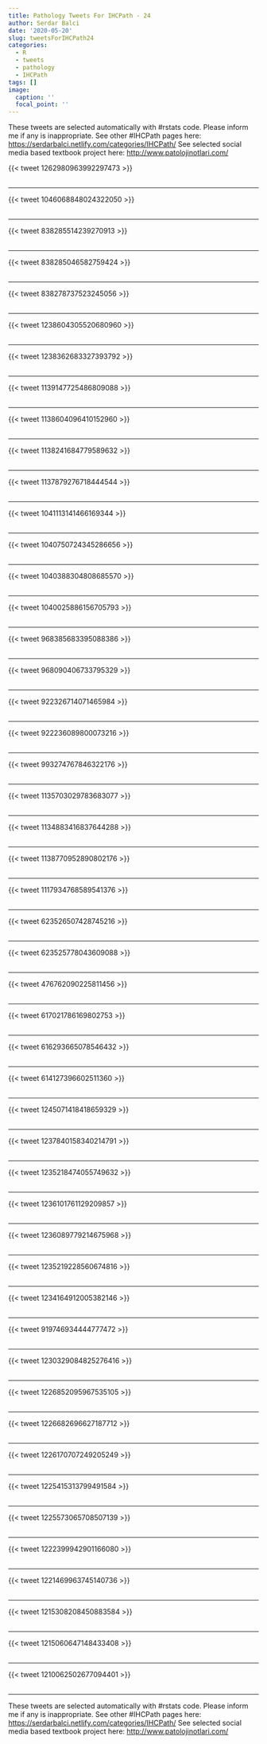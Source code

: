 ```yaml
---
title: Pathology Tweets For IHCPath - 24
author: Serdar Balci
date: '2020-05-20'
slug: tweetsForIHCPath24
categories:
  - R
  - tweets
  - pathology
  - IHCPath
tags: []
image:
  caption: ''
  focal_point: ''
---
```



These tweets are selected automatically with #rstats code. Please inform me if any is inappropriate.
See other #IHCPath pages here: https://serdarbalci.netlify.com/categories/IHCPath/ 
See selected social media based textbook project here: http://www.patolojinotlari.com/

{{< tweet 1262980963992297473 >}}
<br>
<br>
<hr>
{{< tweet 1046068848024322050 >}}
<br>
<br>
<hr>
{{< tweet 838285514239270913 >}}
<br>
<br>
<hr>
{{< tweet 838285046582759424 >}}
<br>
<br>
<hr>
{{< tweet 838278737523245056 >}}
<br>
<br>
<hr>
{{< tweet 1238604305520680960 >}}
<br>
<br>
<hr>
{{< tweet 1238362683327393792 >}}
<br>
<br>
<hr>
{{< tweet 1139147725486809088 >}}
<br>
<br>
<hr>
{{< tweet 1138604096410152960 >}}
<br>
<br>
<hr>
{{< tweet 1138241684779589632 >}}
<br>
<br>
<hr>
{{< tweet 1137879276718444544 >}}
<br>
<br>
<hr>
{{< tweet 1041113141466169344 >}}
<br>
<br>
<hr>
{{< tweet 1040750724345286656 >}}
<br>
<br>
<hr>
{{< tweet 1040388304808685570 >}}
<br>
<br>
<hr>
{{< tweet 1040025886156705793 >}}
<br>
<br>
<hr>
{{< tweet 968385683395088386 >}}
<br>
<br>
<hr>
{{< tweet 968090406733795329 >}}
<br>
<br>
<hr>
{{< tweet 922326714071465984 >}}
<br>
<br>
<hr>
{{< tweet 922236089800073216 >}}
<br>
<br>
<hr>
{{< tweet 993274767846322176 >}}
<br>
<br>
<hr>
{{< tweet 1135703029783683077 >}}
<br>
<br>
<hr>
{{< tweet 1134883416837644288 >}}
<br>
<br>
<hr>
{{< tweet 1138770952890802176 >}}
<br>
<br>
<hr>
{{< tweet 1117934768589541376 >}}
<br>
<br>
<hr>
{{< tweet 623526507428745216 >}}
<br>
<br>
<hr>
{{< tweet 623525778043609088 >}}
<br>
<br>
<hr>
{{< tweet 476762090225811456 >}}
<br>
<br>
<hr>
{{< tweet 617021786169802753 >}}
<br>
<br>
<hr>
{{< tweet 616293665078546432 >}}
<br>
<br>
<hr>
{{< tweet 614127396602511360 >}}
<br>
<br>
<hr>
{{< tweet 1245071418418659329 >}}
<br>
<br>
<hr>
{{< tweet 1237840158340214791 >}}
<br>
<br>
<hr>
{{< tweet 1235218474055749632 >}}
<br>
<br>
<hr>
{{< tweet 1236101761129209857 >}}
<br>
<br>
<hr>
{{< tweet 1236089779214675968 >}}
<br>
<br>
<hr>
{{< tweet 1235219228560674816 >}}
<br>
<br>
<hr>
{{< tweet 1234164912005382146 >}}
<br>
<br>
<hr>
{{< tweet 919746934444777472 >}}
<br>
<br>
<hr>
{{< tweet 1230329084825276416 >}}
<br>
<br>
<hr>
{{< tweet 1226852095967535105 >}}
<br>
<br>
<hr>
{{< tweet 1226682696627187712 >}}
<br>
<br>
<hr>
{{< tweet 1226170707249205249 >}}
<br>
<br>
<hr>
{{< tweet 1225415313799491584 >}}
<br>
<br>
<hr>
{{< tweet 1225573065708507139 >}}
<br>
<br>
<hr>
{{< tweet 1222399942901166080 >}}
<br>
<br>
<hr>
{{< tweet 1221469963745140736 >}}
<br>
<br>
<hr>
{{< tweet 1215308208450883584 >}}
<br>
<br>
<hr>
{{< tweet 1215060647148433408 >}}
<br>
<br>
<hr>
{{< tweet 1210062502677094401 >}}
<br>
<br>
<hr>


These tweets are selected automatically with #rstats code. Please inform me if any is inappropriate.
See other #IHCPath pages here: https://serdarbalci.netlify.com/categories/IHCPath/ 
See selected social media based textbook project here: http://www.patolojinotlari.com/
